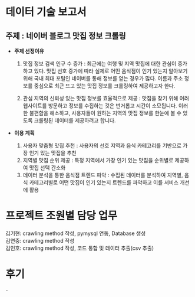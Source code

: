 # 데이터 기술 보고서

## 주제 : 네이버 블로그 맛집 정보 크롤링

- **주제 선정이유**
  1) 맛집 정보 검색 인구 수 증가
      : 최근에는 여행 및 지역 맛집에 대한 관심이 증가하고 있다. 맛집 선호 증가에 따라 실제로 어떤 음식점이 인기 있는지 알아보기 위해 국내 최대 포털인 네이버를 통해 정보를 얻는 경우가 많다. 이름과 주소 정보를 중심으로 최근 뜨고 있는 맛집 정보를 크롤링하여 제공하고자 한다.

  2) 관심 지역의 신뢰성 있는 맛집 정보를 효율적으로 제공
      : 맛집을 찾기 위해 여러 웹사이트를 방문하고 정보를 수집하는 것은 번거롭고 시간이 소모됩니다. 이러한 불편함을 해소하고, 사용자들이 원하는 지역의 맛집 정보를 한눈에 볼 수 있도록 크롤링된 데이터를 제공하려고 합니다.


-  **이용 계획**

     1) 사용자 맞춤형 맛집 추천
         : 사용자의 선호 지역과 음식 카테고리를 기반으로 가장 인기 있는 맛집을 추천
     2) 지역별 맛집 순위 제공
        : 특정 지역에서 가장 인기 있는 맛집을 순위별로 제공하여 맛집 선택 간소화
     3) 데이터 분석을 통한 음식점 트렌드 파악
        : 수집된 데이터를 분석하여 지역별, 음식 카테고리별로 어떤 맛집이 인기 있는지 트렌드를 파악하고 이를 서비스 개선에 활용


# 프로젝트 조원별 담당 업무
김기현: crawling method 작성, pymysql 연동, Database 생성\
김연중: crawling method 작성\
김인호: crawling method 작성, 코드 통합 및 데이터 추출(csv 추출)


# 후기
    -
